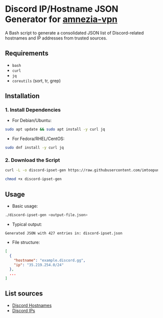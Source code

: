 # Discord IP/Hostname JSON Generator for [amnezia-vpn](https://github.com/amnezia-vpn)

A Bash script to generate a consolidated JSON list of Discord-related hostnames and IP addresses from trusted sources.

## Requirements
- `bash`
- `curl`
- `jq`
- `coreutils` (sort, tr, grep)

## Installation

### 1. Install Dependencies

- For Debian/Ubuntu:
```bash
sudo apt update && sudo apt install -y curl jq
```
- For Fedora/RHEL/CentOS:
```bash
sudo dnf install -y curl jq
```
### 2. Download the Script
```bash
curl -L -o discord-ipset-gen https://raw.githubusercontent.com/imtoopunkforyou/discord-ipset-for-amnezia/refs/heads/main/main.sh
```
```bash
chmod +x discord-ipset-gen
```

## Usage
- Basic usage:
```bash
./discord-ipset-gen <output-file.json>
```
- Typical output:
```
Generated JSON with 427 entries in: discord-ipset.json
```
- File structure:
```json
[
  {
    "hostname": "example.discord.gg",
    "ip": "35.219.254.0/24"
  },
  ...
]
```
## List sources
- [Discord Hostnames](https://github.com/Flowseal/zapret-discord-youtube/blob/main/list-discord.txt)
- [Discord IPs](https://github.com/Flowseal/zapret-discord-youtube/blob/main/ipset-discord.txt)
